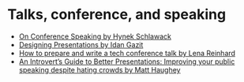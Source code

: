 
# Talks, conference, and speaking

- [On Conference Speaking by Hynek Schlawack](https://hynek.me/articles/speaking/)
- [Designing Presentations by Idan Gazit](https://gazit.me/writing/designing-presentations/)
- [How to prepare and write a tech conference talk by Lena Reinhard](https://wunder.schoenaberselten.com/2016/02/16/how-to-prepare-and-write-a-tech-conference-talk/)
- [An Introvert’s Guide to Better Presentations: Improving your public speaking despite hating crowds by Matt Haughey](https://medium.com/@mathowie/an-introverts-guide-to-better-presentations-be7e772b2cb5)
